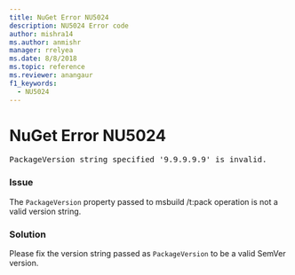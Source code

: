 ```yaml
---
title: NuGet Error NU5024
description: NU5024 Error code
author: mishra14
ms.author: anmishr
manager: rrelyea
ms.date: 8/8/2018
ms.topic: reference
ms.reviewer: anangaur
f1_keywords:
  - NU5024
---
```


# NuGet Error NU5024
<pre>PackageVersion string specified '9.9.9.9.9' is invalid.</pre>

### Issue

The `PackageVersion` property passed to msbuild /t:pack operation is not a valid version string.


### Solution

Please fix the version string passed as `PackageVersion` to be a valid SemVer version.